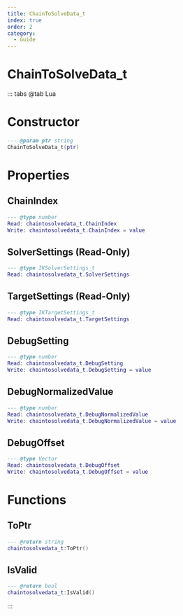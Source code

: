 ```yaml
---
title: ChainToSolveData_t
index: true
order: 2
category:
  - Guide
---
```


# ChainToSolveData_t

::: tabs
@tab Lua
# Constructor
```lua
--- @param ptr string
ChainToSolveData_t(ptr)
```
# Properties
## ChainIndex 
```lua
--- @type number
Read: chaintosolvedata_t.ChainIndex
Write: chaintosolvedata_t.ChainIndex = value
```
## SolverSettings (Read-Only)
```lua
--- @type IKSolverSettings_t
Read: chaintosolvedata_t.SolverSettings
```
## TargetSettings (Read-Only)
```lua
--- @type IKTargetSettings_t
Read: chaintosolvedata_t.TargetSettings
```
## DebugSetting 
```lua
--- @type number
Read: chaintosolvedata_t.DebugSetting
Write: chaintosolvedata_t.DebugSetting = value
```
## DebugNormalizedValue 
```lua
--- @type number
Read: chaintosolvedata_t.DebugNormalizedValue
Write: chaintosolvedata_t.DebugNormalizedValue = value
```
## DebugOffset 
```lua
--- @type Vector
Read: chaintosolvedata_t.DebugOffset
Write: chaintosolvedata_t.DebugOffset = value
```
# Functions
## ToPtr
```lua
--- @return string
chaintosolvedata_t:ToPtr()
```
## IsValid
```lua
--- @return bool
chaintosolvedata_t:IsValid()
```

:::
